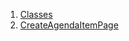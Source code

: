 

1. [Classes](file-___home_harshil_Desktop_open-source_palisadoes_talawa_lib_views_after_auth_screens_events_create_agenda_item_page/#classes)
2. [CreateAgendaItemPage](file-___home_harshil_Desktop_open-source_palisadoes_talawa_lib_views_after_auth_screens_events_create_agenda_item_page/CreateAgendaItemPage-class.html)
